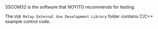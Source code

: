 SSCOM32 is the software that NOYITO recommends for testing.

The `USB Relay External Use Development Library` folder contains C/C++ example control code.
